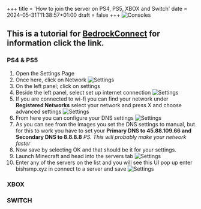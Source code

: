 +++
title = 'How to join the server on PS4, PS5, XBOX and Switch'
date = 2024-05-31T11:38:57+01:00
draft = false
+++
![Consoles](/arb2.png 'Consoles')

## This is a tutorial for [BedrockConnect](https://github.com/Pugmatt/BedrockConnect?tab=readme-ov-file) for information click the link.


### PS4 & PS5 
1. Open the Settings Page 
2. Once here, click on Network ![Settings](/PS5_Settings_DNS-1.avif 'Consoles')
3. On the left panel; click on settings
4. Beside the left panel, select set up internet connection ![Settings](/step-3.jpg 'Consoles')
5. If you are connected to wi-fi you can find your network under **Registered Networks** select your network and press X and choose advanced settings ![Settings](/step-4.jpg 'Consoles')
6. From here you can configure your DNS settings ![Settings](/step-5.gif 'Consoles')
7. As you can see from the images you set the DNS settings to manual, but for this to work you have to set your **Primary DNS to 45.88.109.66 and Secondary DNS to 8.8.8.8** *PS. This will probably make your network faster*
8. Now save by selecting OK and that should be it for your settings.
9. Launch Minecraft and head into the servers tab ![Settings](/03aaa-16566051905263-1920.avif 'Consoles')
10. Enter any of the servers on the list and you will see this UI pop up enter bishsmp.xyz in connect to a server and save ![Settings](/4yzh8kt4r6q31.webp 'Consoles')
### XBOX

### SWITCH